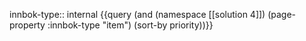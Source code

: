 
innbok-type:: internal
{{query (and (namespace [[solution 4]]) (page-property :innbok-type "item") (sort-by priority))}}


